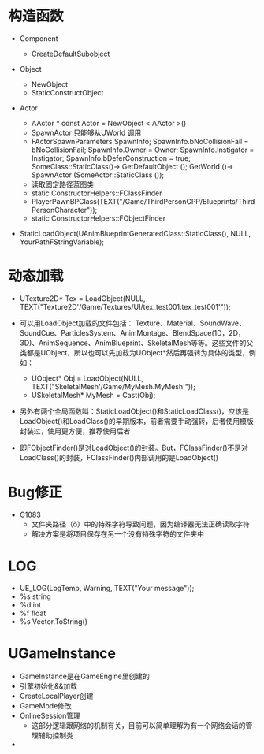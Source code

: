 # 构造函数
- Component
  - CreateDefaultSubobject
- Object
  - NewObject
  - StaticConstructObject
- Actor
  - AActor * const Actor = NewObject < AActor >()
  - SpawnActor 只能够从UWorld 调用
  - FActorSpawnParameters SpawnInfo;
     SpawnInfo.bNoCollisionFail = bNoCollisionFail;
     SpawnInfo.Owner = Owner;
     SpawnInfo.Instigator = Instigator;
     SpawnInfo.bDeferConstruction = true;
     SomeClass::StaticClass()-> GetDefaultObject ();
     GetWorld ()-> SpawnActor (SomeActor::StaticClass ());
  - 读取固定路径蓝图类
  -  static ConstructorHelpers::FClassFinder<APawn>
    - PlayerPawnBPClass(TEXT("/Game/ThirdPersonCPP/Blueprints/ThirdPersonCharacter"));
  -  static ConstructorHelpers::FObjectFinder<USkeletalMesh>


- StaticLoadObject(UAnimBlueprintGeneratedClass::StaticClass(), NULL, YourPathFStringVariable);


#  动态加载

- UTexture2D* Tex = LoadObject(NULL, TEXT("Texture2D'/Game/Textures/UI/tex_test001.tex_test001'"));  
- 可以用LoadObject加载的文件包括：
Texture、Material、SoundWave、SoundCue、ParticlesSystem、AnimMontage、BlendSpace(1D，2D，3D)、AnimSequence、AnimBlueprint、SkeletalMesh等等。这些文件的父类都是UObject，所以也可以先加载为UObject*然后再强转为具体的类型，例如：
  - UObject* Obj = LoadObject(NULL, TEXT("SkeletalMesh'/Game/MyMesh.MyMesh'"));  
  - USkeletalMesh* MyMesh = Cast(Obj);  

- 另外有两个全局函数叫：StaticLoadObject()和StaticLoadClass()，应该是LoadObject()和LoadClass()的早期版本，前者需要手动强转，后者使用模版封装过，使用更方便，推荐使用后者

- 即FObjectFinder()是对LoadObject()的封装。But，FClassFinder()不是对LoadClass()的封装，FClassFinder()内部调用的是LoadObject()



# Bug修正
- C1083
  - 文件夹路径（ò）中的特殊字符导致问题，因为编译器无法正确读取字符
  - 解决方案是将项目保存在另一个没有特殊字符的文件夹中

# LOG
- UE_LOG(LogTemp, Warning, TEXT("Your message"));
- %s string
-  %d int
-  %f float
- %s Vector.ToString()


# UGameInstance
- GameInstance是在GameEngine里创建的
- 引擎初始化&&加载
- CreateLocalPlayer创建
- GameMode修改
- OnlineSession管理
  - 这部分逻辑跟网络的机制有关，目前可以简单理解为有一个网络会话的管理辅助控制类
-
